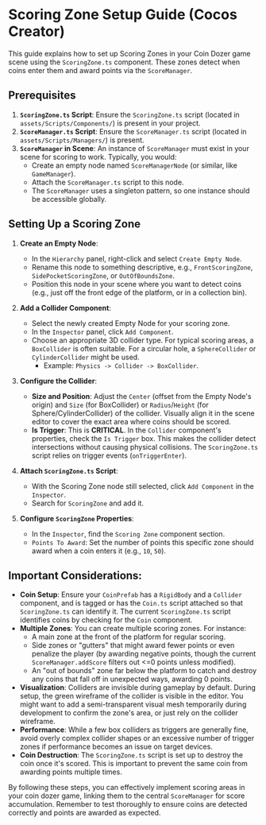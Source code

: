 # Scoring Zone Setup Guide (Cocos Creator)

This guide explains how to set up Scoring Zones in your Coin Dozer game scene using the `ScoringZone.ts` component. These zones detect when coins enter them and award points via the `ScoreManager`.

## Prerequisites

1.  **`ScoringZone.ts` Script**: Ensure the `ScoringZone.ts` script (located in `assets/Scripts/Components/`) is present in your project.
2.  **`ScoreManager.ts` Script**: Ensure the `ScoreManager.ts` script (located in `assets/Scripts/Managers/`) is present.
3.  **`ScoreManager` in Scene**: An instance of `ScoreManager` must exist in your scene for scoring to work. Typically, you would:
    *   Create an empty node named `ScoreManagerNode` (or similar, like `GameManager`).
    *   Attach the `ScoreManager.ts` script to this node.
    *   The `ScoreManager` uses a singleton pattern, so one instance should be accessible globally.

## Setting Up a Scoring Zone

1.  **Create an Empty Node**:
    *   In the `Hierarchy` panel, right-click and select `Create Empty Node`.
    *   Rename this node to something descriptive, e.g., `FrontScoringZone`, `SidePocketScoringZone`, or `OutOfBoundsZone`.
    *   Position this node in your scene where you want to detect coins (e.g., just off the front edge of the platform, or in a collection bin).

2.  **Add a Collider Component**:
    *   Select the newly created Empty Node for your scoring zone.
    *   In the `Inspector` panel, click `Add Component`.
    *   Choose an appropriate 3D collider type. For typical scoring areas, a `BoxCollider` is often suitable. For a circular hole, a `SphereCollider` or `CylinderCollider` might be used.
        *   Example: `Physics -> Collider -> BoxCollider`.

3.  **Configure the Collider**:
    *   **Size and Position**: Adjust the `Center` (offset from the Empty Node's origin) and `Size` (for BoxCollider) or `Radius`/`Height` (for Sphere/CylinderCollider) of the collider. Visually align it in the scene editor to cover the exact area where coins should be scored.
    *   **Is Trigger**: This is **CRITICAL**. In the `Collider` component's properties, check the `Is Trigger` box. This makes the collider detect intersections without causing physical collisions. The `ScoringZone.ts` script relies on trigger events (`onTriggerEnter`).

4.  **Attach `ScoringZone.ts` Script**:
    *   With the Scoring Zone node still selected, click `Add Component` in the `Inspector`.
    *   Search for `ScoringZone` and add it.

5.  **Configure `ScoringZone` Properties**:
    *   In the `Inspector`, find the `Scoring Zone` component section.
    *   `Points To Award`: Set the number of points this specific zone should award when a coin enters it (e.g., `10`, `50`).

## Important Considerations:

*   **Coin Setup**: Ensure your `CoinPrefab` has a `RigidBody` and a `Collider` component, and is tagged or has the `Coin.ts` script attached so that `ScoringZone.ts` can identify it. The current `ScoringZone.ts` script identifies coins by checking for the `Coin` component.
*   **Multiple Zones**: You can create multiple scoring zones. For instance:
    *   A main zone at the front of the platform for regular scoring.
    *   Side zones or "gutters" that might award fewer points or even penalize the player (by awarding negative points, though the current `ScoreManager.addScore` filters out <=0 points unless modified).
    *   An "out of bounds" zone far below the platform to catch and destroy any coins that fall off in unexpected ways, awarding 0 points.
*   **Visualization**: Colliders are invisible during gameplay by default. During setup, the green wireframe of the collider is visible in the editor. You might want to add a semi-transparent visual mesh temporarily during development to confirm the zone's area, or just rely on the collider wireframe.
*   **Performance**: While a few box colliders as triggers are generally fine, avoid overly complex collider shapes or an excessive number of trigger zones if performance becomes an issue on target devices.
*   **Coin Destruction**: The `ScoringZone.ts` script is set up to destroy the coin once it's scored. This is important to prevent the same coin from awarding points multiple times.

By following these steps, you can effectively implement scoring areas in your coin dozer game, linking them to the central `ScoreManager` for score accumulation. Remember to test thoroughly to ensure coins are detected correctly and points are awarded as expected.
